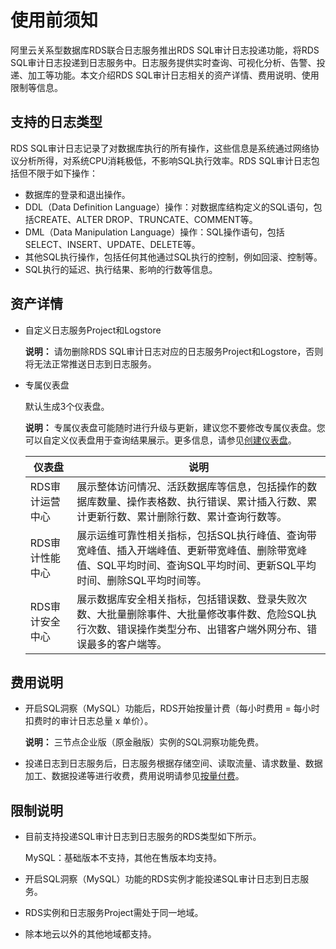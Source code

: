 # 使用前须知

阿里云关系型数据库RDS联合日志服务推出RDS SQL审计日志投递功能，将RDS SQL审计日志投递到日志服务中。日志服务提供实时查询、可视化分析、告警、投递、加工等功能。本文介绍RDS SQL审计日志相关的资产详情、费用说明、使用限制等信息。

## 支持的日志类型

RDS SQL审计日志记录了对数据库执行的所有操作，这些信息是系统通过网络协议分析所得，对系统CPU消耗极低，不影响SQL执行效率。RDS SQL审计日志包括但不限于如下操作：

-   数据库的登录和退出操作。
-   DDL（Data Definition Language）操作：对数据库结构定义的SQL语句，包括CREATE、ALTER DROP、TRUNCATE、COMMENT等。
-   DML（Data Manipulation Language）操作：SQL操作语句，包括SELECT、INSERT、UPDATE、DELETE等。
-   其他SQL执行操作，包括任何其他通过SQL执行的控制，例如回滚、控制等。
-   SQL执行的延迟、执行结果、影响的行数等信息。

## 资产详情

-   自定义日志服务Project和Logstore

    **说明：** 请勿删除RDS SQL审计日志对应的日志服务Project和Logstore，否则将无法正常推送日志到日志服务。

-   专属仪表盘

    默认生成3个仪表盘。

    **说明：** 专属仪表盘可能随时进行升级与更新，建议您不要修改专属仪表盘。您可以自定义仪表盘用于查询结果展示。更多信息，请参见[创建仪表盘](/intl.zh-CN/可视化/创建仪表盘.md)。

    |仪表盘|说明|
    |---|--|
    |RDS审计运营中心|展示整体访问情况、活跃数据库等信息，包括操作的数据库数量、操作表格数、执行错误、累计插入行数、累计更新行数、累计删除行数、累计查询行数等。|
    |RDS审计性能中心|展示运维可靠性相关指标，包括SQL执行峰值、查询带宽峰值、插入开端峰值、更新带宽峰值、删除带宽峰值、SQL平均时间、查询SQL平均时间、更新SQL平均时间、删除SQL平均时间等。|
    |RDS审计安全中心|展示数据库安全相关指标，包括错误数、登录失败次数、大批量删除事件、大批量修改事件数、危险SQL执行次数、错误操作类型分布、出错客户端外网分布、错误最多的客户端等。|


## 费用说明

-   开启SQL洞察（MySQL）功能后，RDS开始按量计费（每小时费用 = 每小时扣费时的审计日志总量 x 单价）。

    **说明：** 三节点企业版（原金融版）实例的SQL洞察功能免费。

-   投递日志到日志服务后，日志服务根据存储空间、读取流量、请求数量、数据加工、数据投递等进行收费，费用说明请参见[按量付费](/intl.zh-CN/产品计费/按量付费.md)。

## 限制说明

-   目前支持投递SQL审计日志到日志服务的RDS类型如下所示。

    MySQL：基础版本不支持，其他在售版本均支持。

-   开启SQL洞察（MySQL）功能的RDS实例才能投递SQL审计日志到日志服务。
-   RDS实例和日志服务Project需处于同一地域。
-   除本地云以外的其他地域都支持。

